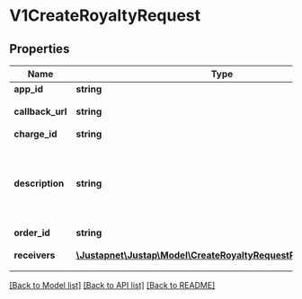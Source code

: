 # V1CreateRoyaltyRequest

## Properties
Name | Type | Description | Notes
------------ | ------------- | ------------- | -------------
**app_id** | **string** | App ID | 
**callback_url** | **string** | 结果通知地址 | 
**charge_id** | **string** | Charge ID | 
**description** | **string** | 分账的原因描述，分账账单中需要体现，不超过 80 个字符 | 
**order_id** | **string** | Order ID | 
**receivers** | [**\Justapnet\Justap\Model\CreateRoyaltyRequestRoyaltyReceiver[]**](CreateRoyaltyRequestRoyaltyReceiver.md) | 分润接受方列表 | 

[[Back to Model list]](../README.md#documentation-for-models) [[Back to API list]](../README.md#documentation-for-api-endpoints) [[Back to README]](../README.md)


